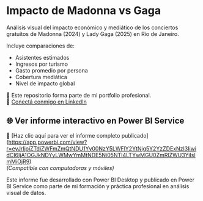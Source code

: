 # Impacto de Madonna vs Gaga

Análisis visual del impacto económico y mediático de los conciertos gratuitos de Madonna (2024) y Lady Gaga (2025) en Río de Janeiro.

Incluye comparaciones de:

- Asistentes estimados  
- Ingresos por turismo  
- Gasto promedio por persona  
- Cobertura mediática  
- Nivel de impacto global  

📁 Este repositorio forma parte de mi portfolio profesional.  
🔗 [Conectá conmigo en LinkedIn](https://www.linkedin.com/in/lucas-acuna/)

## 🌐 Ver informe interactivo en Power BI Service

🔗 [Haz clic aquí para ver el informe completo publicado] (https://app.powerbi.com/view?r=eyJrIjoiZTdiZWFmZmQtNDU1Yy00NzY5LWFlY2YtNjg5Y2YzZDExNzI3IiwidCI6IjA1OGJkNDYyLWMwYmMtNDE5Ni05NTI4LTYwMGU0ZmRlZWU3YiIsImMiOjR9)  
*(Compatible con computadoras y móviles)*

Este informe fue desarrollado con Power BI Desktop y publicado en Power BI Service como parte de mi formación y práctica profesional en análisis visual de datos.
